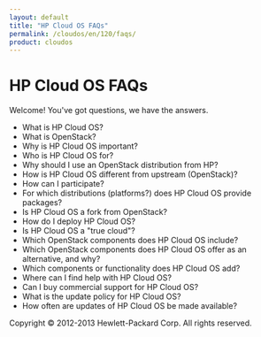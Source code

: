 ```yaml
---
layout: default
title: "HP Cloud OS FAQs"
permalink: /cloudos/en/120/faqs/
product: cloudos
---
```


# HP Cloud OS FAQs

Welcome! You've got questions, we have the answers.

* What is HP Cloud OS?
* What is OpenStack?
* Why is HP Cloud OS important?
* Who is HP Cloud OS for?
* Why should I use an OpenStack distribution from HP?
* How is HP Cloud OS different from upstream (OpenStack)?
* How can I participate?
* For which distributions (platforms?) does HP Cloud OS provide packages?
* Is HP Cloud OS a fork from OpenStack?
* How do I deploy HP Cloud OS?
* Is HP Cloud OS a "true cloud"?
* Which OpenStack components does HP Cloud OS include?
* Which OpenStack components does HP Cloud OS offer as an alternative, and why?
* Which components or functionality does HP Cloud OS add?
* Where can I find help with HP Cloud OS?
* Can I buy commercial support for HP Cloud OS?
* What is the update policy for HP Cloud OS?
* How often are updates of HP Cloud OS be made available?

Copyright &copy; 2012-2013 Hewlett-Packard Corp. All rights reserved.
